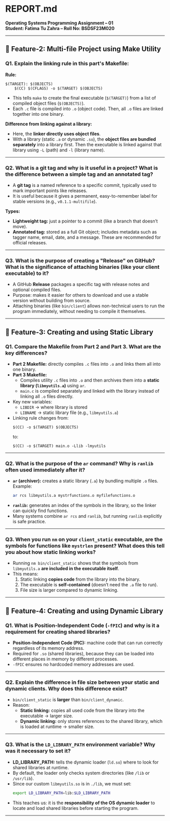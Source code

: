 # REPORT.md  
**Operating Systems Programming Assignment – 01**  
**Student: Fatima Tu Zahra – Roll No: BSDSF23M020**  

---

## 📌 Feature-2: Multi-file Project using Make Utility  

### Q1. Explain the linking rule in this part's Makefile:  
**Rule:**  
```make
$(TARGET): $(OBJECTS)
    $(CC) $(CFLAGS) -o $(TARGET) $(OBJECTS)
```  

- This tells `make` to create the final executable (`$(TARGET)`) from a list of compiled object files (`$(OBJECTS)`).  
- Each `.c` file is compiled into `.o` (object code). Then, all `.o` files are linked together into one binary.  

**Difference from linking against a library:**  
- Here, the **linker directly uses object files**.  
- With a library (static `.a` or dynamic `.so`), the **object files are bundled separately** into a library first. Then the executable is linked against that library using `-L` (path) and `-l` (library name).  

---

### Q2. What is a git tag and why is it useful in a project? What is the difference between a simple tag and an annotated tag?  

- A **git tag** is a named reference to a specific commit, typically used to mark important points like releases.  
- It is useful because it gives a permanent, easy-to-remember label for stable versions (e.g., `v0.1.1-multifile`).  

**Types:**  
- **Lightweight tag:** just a pointer to a commit (like a branch that doesn’t move).  
- **Annotated tag:** stored as a full Git object; includes metadata such as tagger name, email, date, and a message. These are recommended for official releases.  

---

### Q3. What is the purpose of creating a "Release" on GitHub? What is the significance of attaching binaries (like your client executable) to it?  

- A GitHub **Release** packages a specific tag with release notes and optional compiled files.  
- Purpose: makes it easier for others to download and use a stable version without building from source.  
- Attaching binaries (like `bin/client`) allows non-technical users to run the program immediately, without needing to compile it themselves.  

---

## 📌 Feature-3: Creating and using Static Library  

### Q1. Compare the Makefile from Part 2 and Part 3. What are the key differences?  

- **Part 2 Makefile:** directly compiles `.c` files into `.o` and links them all into one binary.  
- **Part 3 Makefile:**  
  - Compiles utility `.c` files into `.o` and then archives them into a **static library (`libmyutils.a`)** using `ar`.  
  - `main.c` is compiled separately and linked with the library instead of linking all `.o` files directly.  
- Key new variables:  
  - `LIBDIR` → where library is stored  
  - `LIBNAME` → static library file (e.g., `libmyutils.a`)  
- Linking rule changes from:  
  ```make
  $(CC) -o $(TARGET) $(OBJECTS)
  ```  
  to:  
  ```make
  $(CC) -o $(TARGET) main.o -Llib -lmyutils
  ```  

---

### Q2. What is the purpose of the `ar` command? Why is `ranlib` often used immediately after it?  

- **`ar` (archiver):** creates a static library (`.a`) by bundling multiple `.o` files.  
  Example:  
  ```bash
  ar rcs libmyutils.a mystrfunctions.o myfilefunctions.o
  ```  
- **`ranlib`:** generates an index of the symbols in the library, so the linker can quickly find functions.  
- Many systems combine `ar rcs` and `ranlib`, but running `ranlib` explicitly is safe practice.  

---

### Q3. When you run `nm` on your `client_static` executable, are the symbols for functions like `mystrlen` present? What does this tell you about how static linking works?  

- Running `nm bin/client_static` shows that the symbols from `libmyutils.a` **are included in the executable itself**.  
- This means:  
  1. Static linking **copies code** from the library into the binary.  
  2. The executable is **self-contained** (doesn’t need the `.a` file to run).  
  3. File size is larger compared to dynamic linking.  

---

## 📌 Feature-4: Creating and using Dynamic Library  

### Q1. What is Position-Independent Code (`-fPIC`) and why is it a requirement for creating shared libraries?  

- **Position-Independent Code (PIC):** machine code that can run correctly regardless of its memory address.  
- Required for `.so` (shared libraries), because they can be loaded into different places in memory by different processes.  
- `-fPIC` ensures no hardcoded memory addresses are used.  

---

### Q2. Explain the difference in file size between your static and dynamic clients. Why does this difference exist?  

- `bin/client_static` is **larger** than `bin/client_dynamic`.  
- Reason:  
  - **Static linking:** copies all used code from the library into the executable → larger size.  
  - **Dynamic linking:** only stores references to the shared library, which is loaded at runtime → smaller size.  

---

### Q3. What is the `LD_LIBRARY_PATH` environment variable? Why was it necessary to set it?  

- **LD_LIBRARY_PATH:** tells the dynamic loader (`ld.so`) where to look for shared libraries at runtime.  
- By default, the loader only checks system directories (like `/lib` or `/usr/lib`).  
- Since our custom `libmyutils.so` is in `./lib`, we must set:  
  ```bash
  export LD_LIBRARY_PATH=lib:$LD_LIBRARY_PATH
  ```  
- This teaches us: it is the **responsibility of the OS dynamic loader** to locate and load shared libraries before starting the program.  

---
